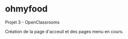# ohmyfood

 Projet 3 - OpenClassrooms

 Création de la page d'acceuil et des pages menu en cours. 
